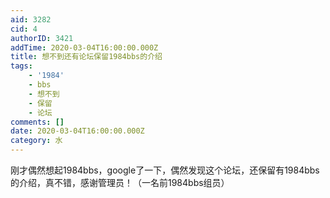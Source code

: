 ```yaml
---
aid: 3282
cid: 4
authorID: 3421
addTime: 2020-03-04T16:00:00.000Z
title: 想不到还有论坛保留1984bbs的介绍
tags:
    - '1984'
    - bbs
    - 想不到
    - 保留
    - 论坛
comments: []
date: 2020-03-04T16:00:00.000Z
category: 水
---
```


刚才偶然想起1984bbs，google了一下，偶然发现这个论坛，还保留有1984bbs的介绍，真不错，感谢管理员！（一名前1984bbs组员）
